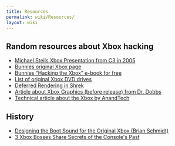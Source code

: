 ```yaml
---
title: Resources
permalink: wiki/Resources/
layout: wiki
---
```


Random resources about Xbox hacking
-----------------------------------

-   [Michael Steils Xbox Presentation from C3 in
    2005](https://events.ccc.de/congress/2005/fahrplan/attachments/591-paper_xbox.pdf)
-   [Bunnies original Xbox
    page](http://www.bunniestudios.com/bunnie/proj/anatak/xboxmod.html)
-   [Bunnies “Hacking the Xbox” e-book for
    free](https://www.nostarch.com/xboxfree)
-   [List of original Xbox DVD
    drives](http://web.archive.org/web/20151026074806/http://home.comcast.net/~admiral_powerslave/dvddrives.html)
-   [Deferred Rendering in
    Shrek](https://sites.google.com/site/richgel99/home)
-   [Article about Xbox Graphics (before release) from Dr.
    Dobbs](https://web-beta.archive.org/web/20010827184126/ddj.com/articles/2000/0008/0008a/0008a.htm?topic=graphics)
-   [Technical article about the Xbox by
    AnandTech](http://www.anandtech.com/show/853)

History
-------

-   [Designing the Boot Sound for the Original Xbox (Brian
    Schmidt)](http://www.gamasutra.com/blogs/BrianSchmidt/20111117/90625/Designing_the_Boot_Sound_for_the_Original_Xbox.php)
-   [3 Xbox Bosses Share Secrets of the Console's
    Past](https://www.youtube.com/watch?v=rUODlNffWmU)

